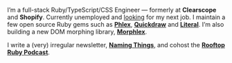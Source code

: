 I’m a full-stack Ruby/TypeScript/CSS Engineer — formerly at **Clearscope** and **Shopify**. Currently unemployed and [looking](https://twitter.com/joeldrapper/status/1745394125204078723) for my next job. I maintain a few open source Ruby gems such as **[Phlex](https://phlex.fun)**, **[Quickdraw](https://github.com/joeldrapper/quickdraw)** and **[Literal](https://github.com/joeldrapper/literal)**. I’m also building a new DOM morphing library, **[Morphlex](https://github.com/phlex-ruby/morphlex)**.

I write a (very) irregular newsletter, **[Naming Things](https://www.namingthings.org)**, and cohost the **[Rooftop Ruby Podcast](https://www.rooftopruby.com)**.

